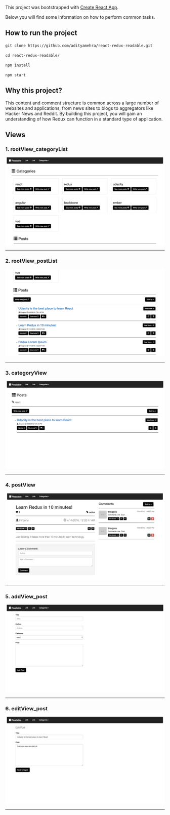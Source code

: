 This project was bootstrapped with [Create React App](https://github.com/facebookincubator/create-react-app).

Below you will find some information on how to perform common tasks.<br>

## How to run the project

`git clone https://github.com/adityamehra/react-redux-readable.git`

`cd react-redux-readable/`

`npm install`

`npm start`

## Why this project?
This content and comment structure is common across a large number of websites and applications, from news sites to blogs to aggregators like Hacker News and Reddit. By building this project, you will gain an understanding of how Redux can function in a standard type of application.

## Views

### 1. rootView_categoryList

<img src="https://github.com/adityamehra/react-redux-readable/blob/master/images/rootView_categoryList.png" />
<hr />

### 2. rootView_postList

<img src="https://github.com/adityamehra/react-redux-readable/blob/master/images/rootView_postList.png" />
<hr />

### 3. categoryView

<img src="https://github.com/adityamehra/react-redux-readable/blob/master/images/categoryView.png" />
<hr />

### 4. postView

<img src="https://github.com/adityamehra/react-redux-readable/blob/master/images/postView.png" />
<hr />

### 5. addView_post

<img src="https://github.com/adityamehra/react-redux-readable/blob/master/images/addView_post.png" />
<hr />

### 6. editView_post

<img src="https://github.com/adityamehra/react-redux-readable/blob/master/images/editView_post.png" />
<hr />